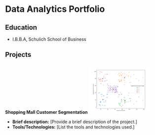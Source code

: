 # Data Analytics Portfolio

## Education
- I.B.B.A, Schulich School of Business

## Projects
**Shopping Mall Customer Segmentation**
<img src="https://github.com/SanthoshPaval/Data-Analytics-Portfolio/blob/main/clustering_bivariate_analysis.png" width="40%" height="40%">

   - **Brief description:** [Provide a brief description of the project.]
   - **Tools/Technologies:** [List the tools and technologies used.]
